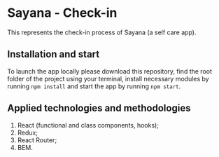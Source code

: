 # Sayana - Check-in

This represents the check-in process of Sayana (a self care app).

## Installation and start

To launch the app locally please download this repository, find the root folder of the project using your terminal, install necessary modules by running `npm install` and start the app by running `npm start`. 

## Applied technologies and methodologies

1. React (functional and class components, hooks);
2. Redux;
3. React Router;
4. BEM.